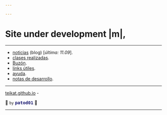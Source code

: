 ```yaml
---

---
```


<meta name="viewport" content="width=device-width, initial-scale=1.0">
<link rel="icon" href="etc/icon.png">

# Site under development |m|,

---

- [noticias][] (blog) [*última: 11.09*]<span oncopy="aww()">.</span>
- [clases realizadas][clases].
- [Buzón][box].
- [links útiles][links].
- [ayuda][].
- [notas de desarrollo][dev].

---

[teikat.github.io][teikat] - <span id="herobrine"></span>

:ghost: `by`
<a href="myself" style="color: midnightblue; font-family: monospace; text-decoration: none; font-weight: bold;">
patod01</a> :ghost:

[teikat]: https://teikat.github.io

---

[noticias]: notice
[box]: buzon.md
[clases]: clases.md
[links]: links.md
[ayuda]: help
[dev]: dev

<script type="text/javascript" src="/herobrine.js"></script>
